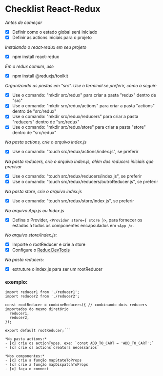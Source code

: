 # Checklist React-Redux

*Antes de começar*
- [x] Definir como o estado global será iniciado
- [x] Definir as actions iniciais para o projeto

*Instalando o react-redux em seu projeto*
- [x] npm install react-redux

*Em o redux comum, use*
- [x] npm install @reduxjs/toolkit

*Organizando as pastas em "src". Use o terminal se preferir, como a seguir:*
- [x] Use o comando: "mkdir src/redux" para criar a pasta "redux" dentro de "src"
- [x] Use o comando: "mkdir src/redux/actions" para criar a pasta "actions" dentro de "src/redux"
- [x] Use o comando: "mkdir src/redux/reducers" para criar a pasta "reducers" dentro de "src/redux"
- [x] Use o comando: "mkdir src/redux/store" para criar a pasta "store" dentro de "src/redux"

*Na pasta actions, crie o arquivo index.js*
- [x] Use o comando:  "touch src/redux/actions/index.js", se preferir

*Na pasta reducers, crie o arquivo index.js, além dos reducers iniciais que precisar*
- [x] Use o comando:  "touch src/redux/reducers/index.js", se preferir
- [x] Use o comando:  "touch src/redux/reducers/outroReducer.js", se preferir

*Na pasta store, crie o arquivo index.js*
- [x] Use o comando:  "touch src/redux/store/index.js", se preferir

*No arquivo App.js ou Index.js*
- [x] Defina o Provider, `<Provider store={ store }>`, para fornecer os estados à todos os componentes encapsulados em `<App />`.

*No arquivo store/index.js:*
- [x] Importe o rootReducer e crie a store
- [x] Configure o [Redux DevTools](https://github.com/reduxjs/redux-devtools)

*Na pasta reducers:*
- [x] extruture o index.js para ser um rootReducer
### exemplo:
```import { combineReducers } from 'redux'; // importe o combineReducers para unificar quantos reducers precisar
import reducer1 from './reducer1';
import reducer2 from './reducer2';

const rootReducer = combineReducers({ // combinando dois reducers importados do mesmo diretório
  reducer1,
  reducer2,
});

export default rootReducer;´´´

*Na pasta actions:*
- [x] crie os actionTypes. exe: `const ADD_TO_CART = 'ADD_TO_CART';`
- [x] crie os actions creators necessários

*Nos componentes:*
- [x] crie a função mapStateToProps
- [x] crie a função mapDispatchToProps
- [x] faça o connect